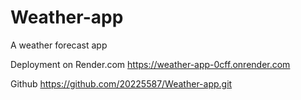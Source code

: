 # Weather-app
A weather forecast app

Deployment on Render.com
https://weather-app-0cff.onrender.com


Github
https://github.com/20225587/Weather-app.git